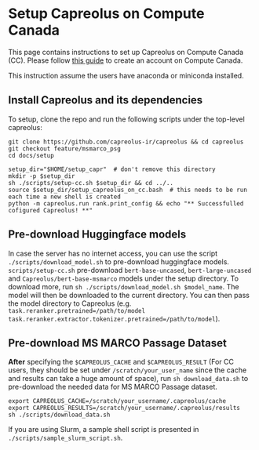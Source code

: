 # Setup Capreolus on Compute Canada

This page contains instructions to set up Capreolus on Compute Canada (CC).
Please follow [this guide](https://github.com/castorini/onboarding/blob/master/docs/cc-guide.md) to create an account on Compute Canada.

This instruction assume the users have anaconda or miniconda installed.

## Install Capreolus and its dependencies 
To setup, clone the repo and run the following scripts under the top-level capreolus: 
```
git clone https://github.com/capreolus-ir/capreolus && cd capreolus
git checkout feature/msmarco_psg 
cd docs/setup

setup_dir="$HOME/setup_capr"  # don't remove this directory
mkdir -p $setup_dir
sh ./scripts/setup-cc.sh $setup_dir && cd ../..
source $setup_dir/setup_capreolus_on_cc.bash  # this needs to be run each time a new shell is created
python -m capreolus.run rank.print_config && echo "** Successfulled cofigured Capreolus! **"
```

## Pre-download Huggingface models 
In case the server has no internet access, you can use the script `./scripts/download_model.sh` to pre-download huggingface models. 
`scripts/setup-cc.sh` pre-download `bert-base-uncased`, `bert-large-uncased` and `Capreolus/bert-base-msmarco` models under the setup directory. 
To download more, run `sh ./scripts/download_model.sh $model_name`. 
The model will then be downloaded to the current directory. 
You can then pass the model directory to Capreolus (e.g. `task.reranker.pretrained=/path/to/model task.reranker.extractor.tokenizer.pretrained=/path/to/model`).


## Pre-download MS MARCO Passage Dataset 
**After** specifying the `$CAPREOLUS_CACHE` and `$CAPREOLUS_RESULT` 
(For CC users, they should be set under `/scratch/your_user_name` since the cache and results can take a huge amount of space), 
run `sh download_data.sh` to pre-download the needed data for MS MARCO Passage dataset.
```
export CAPREOLUS_CACHE=/scratch/your_username/.capreolus/cache
export CAPREOLUS_RESULTS=/scratch/your_username/.capreolus/results
sh ./scripts/download_data.sh
``` 

If you are using Slurm, a sample shell script is presented in `./scripts/sample_slurm_script.sh`. 
